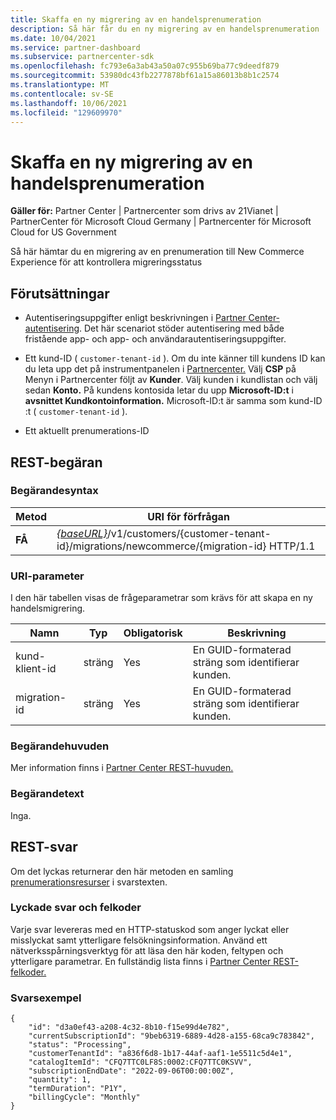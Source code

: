```yaml
---
title: Skaffa en ny migrering av en handelsprenumeration
description: Så här får du en ny migrering av en handelsprenumeration
ms.date: 10/04/2021
ms.service: partner-dashboard
ms.subservice: partnercenter-sdk
ms.openlocfilehash: fc793e6a3ab43a50a07c955b69ba77c9deedf879
ms.sourcegitcommit: 53980dc43fb2277878bf61a15a86013b8b1c2574
ms.translationtype: MT
ms.contentlocale: sv-SE
ms.lasthandoff: 10/06/2021
ms.locfileid: "129609970"
---
```

#  <a name="get-a-new-commerce-subscription-migration"></a>Skaffa en ny migrering av en handelsprenumeration

**Gäller för:** Partner Center | Partnercenter som drivs av 21Vianet | PartnerCenter för Microsoft Cloud Germany | Partnercenter för Microsoft Cloud for US Government

Så här hämtar du en migrering av en prenumeration till New Commerce Experience för att kontrollera migreringsstatus

## <a name="prerequisites"></a>Förutsättningar

- Autentiseringsuppgifter enligt beskrivningen i [Partner Center-autentisering](partner-center-authentication.md). Det här scenariot stöder autentisering med både fristående app- och app- och användarautentiseringsuppgifter.

- Ett kund-ID ( `customer-tenant-id` ). Om du inte känner till kundens ID kan du leta upp det på instrumentpanelen i [Partnercenter.](https://partner.microsoft.com/dashboard) Välj **CSP** på Menyn i Partnercenter följt av **Kunder**. Välj kunden i kundlistan och välj sedan **Konto.** På kundens kontosida letar du upp **Microsoft-ID:t** i **avsnittet Kundkontoinformation.** Microsoft-ID:t är samma som kund-ID :t ( `customer-tenant-id` ).

- Ett aktuellt prenumerations-ID

## <a name="rest-request"></a>REST-begäran

### <a name="request-syntax"></a>Begärandesyntax

| Metod  | URI för förfrågan                                                                                                                           |
|---------|---------------------------------------------------------------------------------------------------------------------------------------|
| **FÅ** | [*{baseURL}*](partner-center-rest-urls.md)/v1/customers/{customer-tenant-id}/migrations/newcommerce/{migration-id} HTTP/1.1           |

### <a name="uri-parameter"></a>URI-parameter

I den här tabellen visas de frågeparametrar som krävs för att skapa en ny handelsmigrering.

| Namn               | Typ   | Obligatorisk | Beskrivning                                           |
|--------------------|--------|----------|-------------------------------------------------------|
| kund-klient-id | sträng | Yes      | En GUID-formaterad sträng som identifierar kunden. |
| migration-id       | sträng | Yes      | En GUID-formaterad sträng som identifierar kunden. |

### <a name="request-headers"></a>Begärandehuvuden

Mer information finns i [Partner Center REST-huvuden.](headers.md)

### <a name="request-body"></a>Begärandetext

Inga.

## <a name="rest-response"></a>REST-svar

Om det lyckas returnerar den här metoden en samling [prenumerationsresurser](subscription-resources.md) i svarstexten.

### <a name="response-success-and-error-codes"></a>Lyckade svar och felkoder

Varje svar levereras med en HTTP-statuskod som anger lyckat eller misslyckat samt ytterligare felsökningsinformation. Använd ett nätverksspårningsverktyg för att läsa den här koden, feltypen och ytterligare parametrar. En fullständig lista finns i [Partner Center REST-felkoder.](error-codes.md)

### <a name="response-examples"></a>Svarsexempel

```http
{
    "id": "d3a0ef43-a208-4c32-8b10-f15e99d4e782",
    "currentSubscriptionId": "9beb6319-6889-4d28-a155-68ca9c783842",
    "status": "Processing",
    "customerTenantId": "a836f6d8-1b17-44af-aaf1-1e5511c5d4e1",
    "catalogItemId": "CFQ7TTC0LF8S:0002:CFQ7TTC0KSVV",
    "subscriptionEndDate": "2022-09-06T00:00:00Z",
    "quantity": 1,
    "termDuration": "P1Y",
    "billingCycle": "Monthly"
}
```

